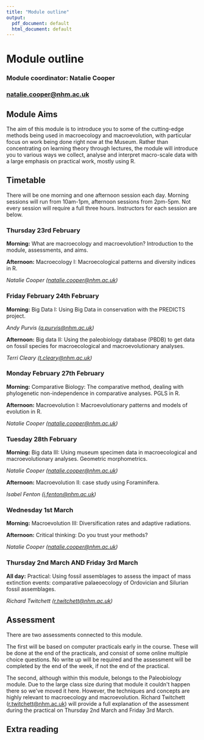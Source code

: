 ```yaml
---
title: "Module outline"
output:
  pdf_document: default
  html_document: default
---
```


# Module outline

### Module coordinator: Natalie Cooper
### natalie.cooper@nhm.ac.uk

## Module Aims
The aim of this module is to introduce you to some of the cutting-edge methods being used in macroecology and macroevolution, with particular focus on work being done right now at the Museum. 
Rather than concentrating on learning theory through lectures, the module will introduce you to various ways we collect, analyse and interpret macro-scale data with a large emphasis on practical work, mostly using R. 

## Timetable
There will be one morning and one afternoon session each day. 
Morning sessions will run from 10am-1pm, afternoon sessions from 2pm-5pm. 
Not every session will require a full three hours. 
Instructors for each session are below.

### Thursday 23rd February

**Morning:** What are macroecology and macroevolution? 
Introduction to the module, assessments, and aims.

**Afternoon:** Macroecology I: Macroecological patterns and diversity indices in R.

*Natalie Cooper (natalie.cooper@nhm.ac.uk)*

### Friday February 24th February

**Morning:** Big Data I: Using Big Data in conservation with the PREDICTS project.

*Andy Purvis (a.purvis@nhm.ac.uk)*

**Afternoon:** Big data II: Using the paleobiology database (PBDB) to get data on fossil species for macroecological and macroevolutionary analyses.

*Terri Cleary (t.cleary@nhm.ac.uk)*

### Monday February 27th February

**Morning:** Comparative Biology: The comparative method, dealing with phylogenetic non-independence in comparative analyses. 
PGLS in R.

**Afternoon:** Macroevolution I: Macroevolutionary patterns and models of evolution in R.

*Natalie Cooper (natalie.cooper@nhm.ac.uk)*

### Tuesday 28th February

**Morning:** Big data III: Using museum specimen data in macroecological and macroevolutionary analyses. 
Geometric morphometrics.

*Natalie Cooper (natalie.cooper@nhm.ac.uk)*

**Afternoon:** Macroevolution II: case study using Foraminifera.

*Isabel Fenton (i.fenton@nhm.ac.uk)*

### Wednesday 1st March

**Morning:** Macroevolution III: Diversification rates and adaptive radiations.

**Afternoon:** Critical thinking: Do you trust your methods?

*Natalie Cooper (natalie.cooper@nhm.ac.uk)*

### Thursday 2nd March AND Friday 3rd March
**All day:** 
Practical: Using fossil assemblages to assess the impact of mass extinction events: comparative palaeoecology of Ordovician and Silurian fossil assemblages.

*Richard Twitchett (r.twitchett@nhm.ac.uk)*

## Assessment
There are two assessments connected to this module.

The first will be based on computer practicals early in the course. 
These will be done at the end of the practicals, and consist of some online multiple choice questions. 
No write up will be required and the assessment will be completed by the end of the week, if not the end of the practical. 

The second, although within this module, belongs to the Paleobiology module. 
Due to the large class size during that module it couldn't happen there so we've moved it here.
 However, the techniques and concepts are highly relevant to macroecology and macroevolution.
 Richard Twitchett (r.twitchett@nhm.ac.uk) will provide a full explanation of the assessment during the practical on Thursday 2nd March and Friday 3rd March. 

## Extra reading